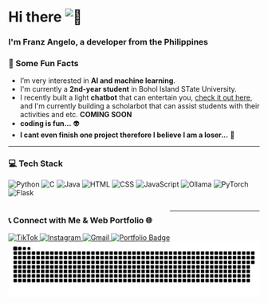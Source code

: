 <h1 align="left">Hi there <picture>
  <source srcset="https://fonts.gstatic.com/s/e/notoemoji/latest/1f44b/512.webp" type="image/webp">
  <img src="https://fonts.gstatic.com/s/e/notoemoji/latest/1f44b/512.gif" alt="👋" width="32" height="32">
</picture></h1>

<h3 align="left">I'm Franz Angelo, a developer from the Philippines</h3>

### 👀 Some Fun Facts  

- I’m very interested in **AI and machine learning**.  
- I'm currently a **2nd-year student** in Bohol Island STate University.
- I recently built a light **chatbot** that can entertain you, [check it out here](https://github.com/Pranziss/Simple--Lightweight-Chatbot), and I'm currently building a scholarbot that can assist students with their activities and etc. **COMING SOON**
- **coding is fun...** 👽
- **I cant even finish one project therefore I believe I am a loser...** 🥹

---

<h3 align="left">💻 Tech Stack</h3>

![Python](https://img.shields.io/badge/Python-3776AB?style=for-the-badge&logo=python&logoColor=white)
![C](https://img.shields.io/badge/C-00599C?style=for-the-badge&logo=c&logoColor=white)
![Java](https://img.shields.io/badge/Java-ED8B00?style=for-the-badge&logo=java&logoColor=white)
![HTML](https://img.shields.io/badge/HTML5-E34F26?style=for-the-badge&logo=html5&logoColor=white)
![CSS](https://img.shields.io/badge/CSS3-1572B6?style=for-the-badge&logo=css3&logoColor=white)
![JavaScript](https://img.shields.io/badge/JavaScript-F7DF1E?style=for-the-badge&logo=javascript&logoColor=black)
![Ollama](https://img.shields.io/badge/Ollama-000000?style=for-the-badge&logo=data:image/svg+xml;base64,PHN2ZyBmaWxsPSJub25lIiBoZWlnaHQ9IjE1IiB2aWV3Qm94PSIwIDAgMTYgMTUiIHdpZHRoPSIxNiIgeG1sbnM9Imh0dHA6Ly93d3cudzMu%0D%0Ab3JnLzIwMDAvc3ZnIj48Y2lyY2xlIGN4PSI4IiBjeT0iNy41IiByPSI3LjUiIGZpbGw9IiMwMDAiLz48L3N2Zz4=)
![PyTorch](https://img.shields.io/badge/PyTorch-EE4C2C?style=for-the-badge&logo=pytorch&logoColor=white)
![Flask](https://img.shields.io/badge/Flask-000000?style=for-the-badge&logo=flask&logoColor=white)

<div style="overflow: hidden;">

  <!-- Left side -->
  <div align="left" style="float: left;">
    <h3>📞 Connect with Me & Web Portfolio 🌐</h3>
    <a href="https://tiktok.com/@spamaccniyole" target="_blank">
      <img src="https://img.shields.io/badge/TIKTOK-%23000000.svg?style=for-the-badge&logo=tiktok&logoColor=white" alt="TikTok"/>
    </a>
    <a href="https://instagram.com/parisfaranz" target="_blank">
      <img src="https://img.shields.io/badge/INSTAGRAM-%23E4405F.svg?style=for-the-badge&logo=instagram&logoColor=white" alt="Instagram"/>
    </a>
    <a href="https://mail.google.com/mail/?view=cm&fs=1&to=fatongco1@gmail.com" target="_blank">
    <img src="https://img.shields.io/static/v1?message=Gmail&logo=gmail&label=&color=D14836&logoColor=white&labelColor=&style=for-the-badge" height="35" alt="Gmail" />
  </a>
     <a href="https://pranziss.github.io/Portfolio-znarf/" target="_blank">
      <img src="https://img.shields.io/badge/▲%20MY%20PORTFOLIO-black?style=for-the-badge&logo=vercel&logoColor=white" alt="Portfolio Badge"/>
    </a>
  </div>

---

![GitHub Snake Dark](https://github.com/Pranziss/Pranziss/blob/output/github-snake-dark.svg)  
